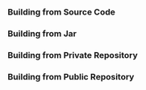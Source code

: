 ### Building from Source Code


### Building from Jar

### Building from Private Repository

### Building from Public Repository
